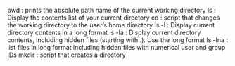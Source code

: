 pwd : prints the absolute path name of the current working directory
ls : Display the contents list of your current directory
cd : script that changes the working directory to the user’s home directory
ls -l : Display current directory contents in a long format
ls -la : Display current directory contents, including hidden files (starting with .). Use the long format
ls -lna : list files in long format including hidden files with numerical user and group IDs
mkdir : script that creates a directory
